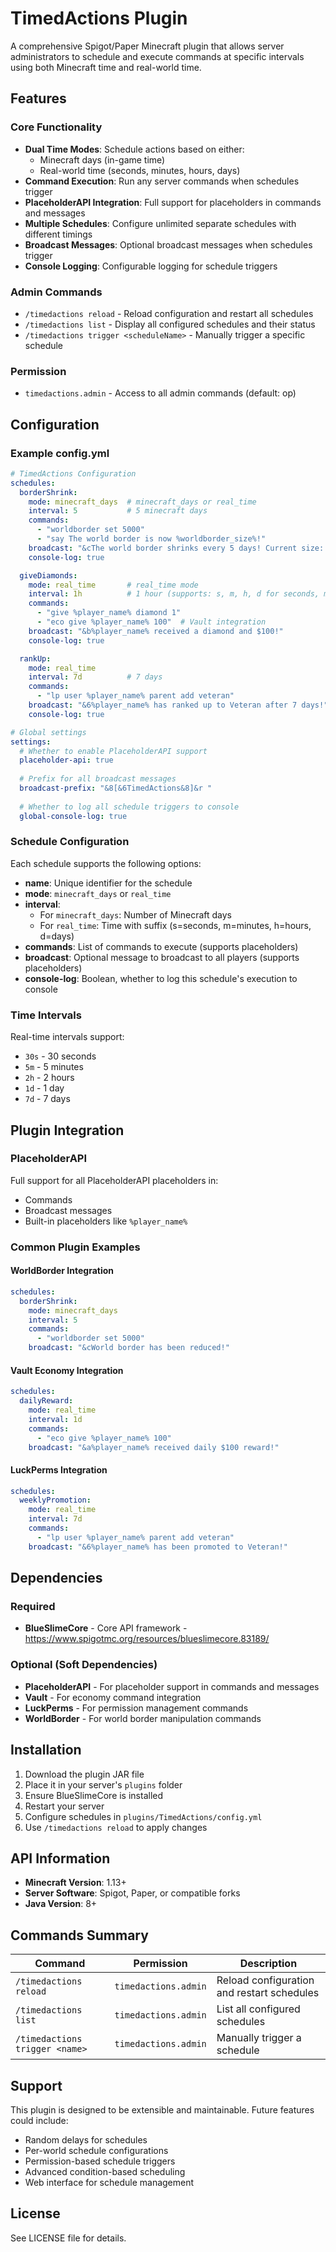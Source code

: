 # TimedActions Plugin

A comprehensive Spigot/Paper Minecraft plugin that allows server administrators to schedule and execute commands at specific intervals using both Minecraft time and real-world time.

## Features

### Core Functionality

- **Dual Time Modes**: Schedule actions based on either:
  - Minecraft days (in-game time)
  - Real-world time (seconds, minutes, hours, days)
- **Command Execution**: Run any server commands when schedules trigger
- **PlaceholderAPI Integration**: Full support for placeholders in commands and messages
- **Multiple Schedules**: Configure unlimited separate schedules with different timings
- **Broadcast Messages**: Optional broadcast messages when schedules trigger
- **Console Logging**: Configurable logging for schedule triggers

### Admin Commands

- `/timedactions reload` - Reload configuration and restart all schedules
- `/timedactions list` - Display all configured schedules and their status
- `/timedactions trigger <scheduleName>` - Manually trigger a specific schedule

### Permission

- `timedactions.admin` - Access to all admin commands (default: op)

## Configuration

### Example config.yml

```yaml
# TimedActions Configuration
schedules:
  borderShrink:
    mode: minecraft_days  # minecraft_days or real_time
    interval: 5           # 5 minecraft days
    commands:
      - "worldborder set 5000"
      - "say The world border is now %worldborder_size%!"
    broadcast: "&cThe world border shrinks every 5 days! Current size: %worldborder_size%"
    console-log: true

  giveDiamonds:
    mode: real_time       # real_time mode
    interval: 1h          # 1 hour (supports: s, m, h, d for seconds, minutes, hours, days)
    commands:
      - "give %player_name% diamond 1"
      - "eco give %player_name% 100"  # Vault integration
    broadcast: "&b%player_name% received a diamond and $100!"
    console-log: true

  rankUp:
    mode: real_time
    interval: 7d          # 7 days
    commands:
      - "lp user %player_name% parent add veteran"
    broadcast: "&6%player_name% has ranked up to Veteran after 7 days!"
    console-log: true

# Global settings
settings:
  # Whether to enable PlaceholderAPI support
  placeholder-api: true
  
  # Prefix for all broadcast messages
  broadcast-prefix: "&8[&6TimedActions&8]&r "
  
  # Whether to log all schedule triggers to console
  global-console-log: true
```

### Schedule Configuration

Each schedule supports the following options:

- **name**: Unique identifier for the schedule
- **mode**: `minecraft_days` or `real_time`
- **interval**:
  - For `minecraft_days`: Number of Minecraft days
  - For `real_time`: Time with suffix (s=seconds, m=minutes, h=hours, d=days)
- **commands**: List of commands to execute (supports placeholders)
- **broadcast**: Optional message to broadcast to all players (supports placeholders)
- **console-log**: Boolean, whether to log this schedule's execution to console

### Time Intervals

Real-time intervals support:

- `30s` - 30 seconds
- `5m` - 5 minutes
- `2h` - 2 hours
- `1d` - 1 day
- `7d` - 7 days

## Plugin Integration

### PlaceholderAPI

Full support for all PlaceholderAPI placeholders in:

- Commands
- Broadcast messages
- Built-in placeholders like `%player_name%`

### Common Plugin Examples

#### WorldBorder Integration

```yaml
schedules:
  borderShrink:
    mode: minecraft_days
    interval: 5
    commands:
      - "worldborder set 5000"
    broadcast: "&cWorld border has been reduced!"
```

#### Vault Economy Integration

```yaml
schedules:
  dailyReward:
    mode: real_time
    interval: 1d
    commands:
      - "eco give %player_name% 100"
    broadcast: "&a%player_name% received daily $100 reward!"
```

#### LuckPerms Integration

```yaml
schedules:
  weeklyPromotion:
    mode: real_time
    interval: 7d
    commands:
      - "lp user %player_name% parent add veteran"
    broadcast: "&6%player_name% has been promoted to Veteran!"
```

## Dependencies

### Required

- **BlueSlimeCore** - Core API framework - <https://www.spigotmc.org/resources/blueslimecore.83189/>

### Optional (Soft Dependencies)

- **PlaceholderAPI** - For placeholder support in commands and messages
- **Vault** - For economy command integration
- **LuckPerms** - For permission management commands
- **WorldBorder** - For world border manipulation commands

## Installation

1. Download the plugin JAR file
2. Place it in your server's `plugins` folder
3. Ensure BlueSlimeCore is installed
4. Restart your server
5. Configure schedules in `plugins/TimedActions/config.yml`
6. Use `/timedactions reload` to apply changes

## API Information

- **Minecraft Version**: 1.13+
- **Server Software**: Spigot, Paper, or compatible forks
- **Java Version**: 8+

## Commands Summary

| Command | Permission | Description |
|---------|------------|-------------|
| `/timedactions reload` | `timedactions.admin` | Reload configuration and restart schedules |
| `/timedactions list` | `timedactions.admin` | List all configured schedules |
| `/timedactions trigger <name>` | `timedactions.admin` | Manually trigger a schedule |

## Support

This plugin is designed to be extensible and maintainable. Future features could include:

- Random delays for schedules
- Per-world schedule configurations
- Permission-based schedule triggers
- Advanced condition-based scheduling
- Web interface for schedule management

## License

See LICENSE file for details.
